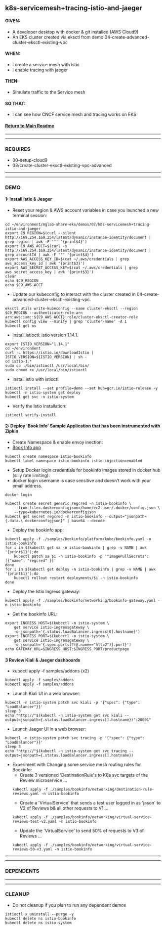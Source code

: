 ## k8s-servicemesh+tracing-istio-and-jaeger

#### GIVEN:
  - A developer desktop with docker & git installed (AWS Cloud9)
  - An EKS cluster created via eksctl from demo 04-create-advanced-cluster-eksctl-existing-vpc

#### WHEN:
  - I create a service mesh with istio
  - I enable tracing with jaeger

#### THEN:
  - Simulate traffic to the Service mesh

#### SO THAT:
  - I can see how CNCF service mesh and tracing works on EKS

#### [Return to Main Readme](https://github.com/bwer432/mglab-share-eks#demos)

---------------------------------------------------------------
---------------------------------------------------------------
### REQUIRES
- 00-setup-cloud9
- 03/create-cluster-eksctl-existing-vpc-advanced


---------------------------------------------------------------
---------------------------------------------------------------
### DEMO

#### 1: Install Istio & Jeager
- Reset your region & AWS account variables in case you launched a new terminal session:
```
cd ~/environment/mglab-share-eks/demos/07/k8s-servicemesh+tracing-istio-and-jaeger
export C9_REGION=$(curl --silent http://169.254.169.254/latest/dynamic/instance-identity/document |  grep region | awk -F '"' '{print$4}')
export C9_AWS_ACCT=$(curl -s http://169.254.169.254/latest/dynamic/instance-identity/document | grep accountId | awk -F '"' '{print$4}')
export AWS_ACCESS_KEY_ID=$(cat ~/.aws/credentials | grep aws_access_key_id | awk '{print$3}')
export AWS_SECRET_ACCESS_KEY=$(cat ~/.aws/credentials | grep aws_secret_access_key | awk '{print$3}')
clear
echo $C9_REGION
echo $C9_AWS_ACCT
```
- Update our kubeconfig to interact with the cluster created in 04-create-advanced-cluster-eksctl-existing-vpc.
```
eksctl utils write-kubeconfig --name cluster-eksctl --region $C9_REGION --authenticator-role-arn arn:aws:iam::${C9_AWS_ACCT}:role/cluster-eksctl-creator-role
kubectl config view --minify | grep 'cluster-name' -A 1
kubectl get ns
```
- Install istioctl:  istio version 1.14.1. 
```
export ISTIO_VERSION="1.14.1"
cd ~/environment
curl -L https://istio.io/downloadIstio | ISTIO_VERSION=${ISTIO_VERSION} | sh -
cd istio-1.*
sudo cp ./bin/istioctl /usr/local/bin/
sudo chmod +x /usr/local/bin/istioctl
```
- Install istio with istioctl:
```
istioctl install --set profile=demo --set hub=gcr.io/istio-release -y
kubectl -n istio-system get deploy
kubectl get svc -n istio-system
```
- Verify the Istio installation:
```
istioctl verify-install
```

#### 2: Deploy 'Book Info' Sample Application that has been instrumented with Zipkin
- Create Namespace & enable envoy inection:
- [Book Info app](https://istio.io/latest/docs/examples/bookinfo/)
```
kubectl create namespace istio-bookinfo
kubectl label namespace istio-bookinfo istio-injection=enabled
```
- Setup Docker login credentials for bookinfo images stored in docker hub (silly rate limiting):
- docker login username is case sensitive and doesn't work with your email address.
```
docker login
```
```
kubectl create secret generic regcred -n istio-bookinfo \
    --from-file=.dockerconfigjson=/home/ec2-user/.docker/config.json \
    --type=kubernetes.io/dockerconfigjson
kubectl get secret regcred -n istio-bookinfo --output="jsonpath={.data.\.dockerconfigjson}" | base64 --decode
```
- Deploy the bookinfo app:
```
kubectl apply -f ./samples/bookinfo/platform/kube/bookinfo.yaml -n istio-bookinfo
for i in $(kubectl get sa -n istio-bookinfo | grep -v NAME | awk '{print$1}');do
    kubectl patch sa $i -n istio-bookinfo -p '"imagePullSecrets": [{"name": "regcred" }]'
done
for i in $(kubectl get deploy -n istio-bookinfo | grep -v NAME | awk '{print$1}');do
    kubectl rollout restart deployments/$i -n istio-bookinfo
done
```
- Deploy the Istio Ingress gateway:
```
kubectl apply -f ./samples/bookinfo/networking/bookinfo-gateway.yaml -n istio-bookinfo
```
- Get the bookinfo URL:
```
export INGRESS_HOST=$(kubectl -n istio-system \
    get service istio-ingressgateway \
    -o jsonpath='{.status.loadBalancer.ingress[0].hostname}')
export INGRESS_PORT=$(kubectl -n istio-system \
    get service istio-ingressgateway \
    -o jsonpath='{.spec.ports[?(@.name=="http2")].port}')
echo GATEWAY_URL=$INGRESS_HOST:$INGRESS_PORT/productpage
```
#### 3 Review Kiali & Jaeger dashboards
-  kubectl apply -f samples/addons (x2)
```
kubectl apply -f samples/addons
kubectl apply -f samples/addons
```
-  Launch Kiali UI in a web browser:
```
kubectl -n istio-system patch svc kiali -p '{"spec": {"type": "LoadBalancer"}}'
sleep 3
echo "http://"$(kubectl -n istio-system get svc kiali --output=jsonpath={.status.loadBalancer.ingress[].hostname})":20001"
```
-  Launch Jaeger UI in a web browser:
```
kubectl -n istio-system patch svc tracing -p '{"spec": {"type": "LoadBalancer"}}'
sleep 3
echo "http://"$(kubectl -n istio-system get svc tracing --output=jsonpath={.status.loadBalancer.ingress[].hostname})
```
- Experiment with Changing some service mesh routing rules for Bookinfo:
  - Create 3 versioned 'DestinationRule's to K8s svc targets of the Review microservice ...
  ```
  kubectl apply -f ./samples/bookinfo/networking/destination-rule-reviews.yaml -n istio-bookinfo
  ```
  - Create a 'VirtualService' that sends a test user logged in as 'jason' to V2 of Reviews b& all other requests to V1 ...
  ```  
  kubectl apply -f ./samples/bookinfo/networking/virtual-service-reviews-test-v2.yaml -n istio-bookinfo
  ```
  - Update the 'VirtualService' to send 50% of requests to V3 of Reviews ...
  ```
  kubectl apply -f ./samples/bookinfo/networking/virtual-service-reviews-50-v3.yaml -n istio-bookinfo
  ```

---------------------------------------------------------------
---------------------------------------------------------------
### DEPENDENTS

---------------------------------------------------------------
---------------------------------------------------------------
### CLEANUP
- Do not cleanup if you plan to run any dependent demos
```
istioctl x uninstall --purge -y
kubectl delete ns istio-bookinfo
kubectl delete ns istio-system
```
